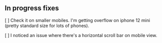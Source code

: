 ## In progress fixes

[ ] Check it on smaller mobiles. I'm getting overflow on iphone 12 mini (pretty standard size for lots of phones).

[ ] I noticed an issue where there's a horizontal scroll bar on mobile view.

